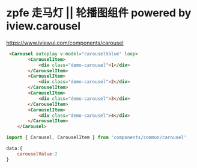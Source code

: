 # zpfe 走马灯 || 轮播图组件 powered by iview.carousel
<https://www.iviewui.com/components/carousel>

```html
 <Carousel autoplay v-model="carouselValue" loop>
        <CarouselItem>
            <div class="demo-carousel">1</div>
        </CarouselItem>
        <CarouselItem>
            <div class="demo-carousel">2</div>
        </CarouselItem>
        <CarouselItem>
            <div class="demo-carousel">3</div>
        </CarouselItem>
        <CarouselItem>
            <div class="demo-carousel">4</div>
        </CarouselItem>
    </Carousel>
```
```js
import { Carousel, CarouselItem } from 'components/common/carousel'

data:{
    carouselValue:2
}
```